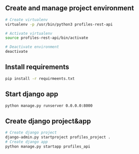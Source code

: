 ## Create and manage project environment

```bash
# Create virtualenv
virtualenv -p /usr/bin/python3 profiles-rest-api

# Activate virtualenv
source profiles-rest-api/bin/activate

# Deactivate environment
deactivate

```

## Install requirements

```bash
pip install -r requirmeents.txt
```


## Start django app

```bash
python manage.py runserver 0.0.0.0:8000
```

## Create django project&app

```bash
# Create django project
django-admin.py startproject profiles_project .
# Create django app
python manage.py startapp profiles_api

```